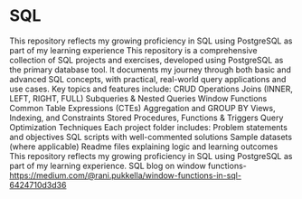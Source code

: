 # SQL
This repository reflects my growing proficiency in SQL using PostgreSQL as part of my learning experience This repository is a comprehensive collection of SQL projects and exercises, developed using PostgreSQL as the primary database tool. It documents my journey through both basic and advanced SQL concepts, with practical, real-world query applications and use cases.
Key topics and features include: CRUD Operations Joins (INNER, LEFT, RIGHT, FULL) Subqueries & Nested Queries Window Functions Common Table Expressions (CTEs) Aggregation and GROUP BY Views, Indexing, and Constraints Stored Procedures, Functions & Triggers Query Optimization Techniques
Each project folder includes: Problem statements and objectives SQL scripts with well-commented solutions Sample datasets (where applicable) Readme files explaining logic and learning outcomes
This repository reflects my growing proficiency in SQL using PostgreSQL as part of my learning experience.
SQL blog on window functions-https://medium.com/@rani.pukkella/window-functions-in-sql-6424710d3d36
